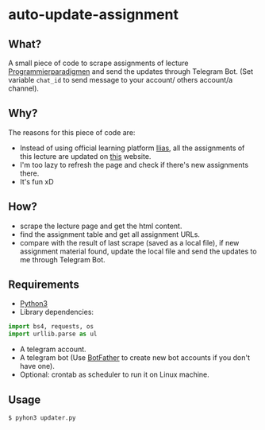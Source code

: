 # auto-update-assignment
## What?

A small piece of code to scrape assignments of lecture [Programmierparadigmen](https://pp.ipd.kit.edu/lehre/WS202122/paradigmen/index.php?lang=de) and send the updates through Telegram Bot. (Set variable `chat_id` to send message to your account/ others account/a channel).

## Why?

The reasons for this piece of code are:

- Instead of using official learning platform [Ilias](https://ilias.studium.kit.edu/), all the assignments of this lecture are updated on [this](https://pp.ipd.kit.edu/lehre/WS202122/paradigmen/index.php?lang=de) website.
- I'm too lazy to refresh the page and check if there's new assignments there.
- It's fun xD


## How?

 - scrape the lecture page and get the html content.
 - find the assignment table and get all assignment URLs.
 - compare with the result of last scrape (saved as a local file), if new assignment material found, update the local file and send the updates to me through Telegram Bot.

## Requirements

- [Python3](https://www.python.org/downloads/)
- Library dependencies:

```Python
import bs4, requests, os
import urllib.parse as ul
```
- A telegram account.
- A telegram bot (Use [BotFather](https://t.me/botfather) to create new bot accounts if you don't have one).
- Optional: crontab as scheduler to run it on Linux machine.


## Usage

```Shell
$ pyhon3 updater.py
```
